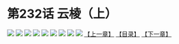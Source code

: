 # 第232话 云棱（上）
![](https://mhpic.xiaomingtaiji.net/comic/D/斗破苍穹拆分版/232话/1.jpg-zymk.middle.webp)
![](https://mhpic.xiaomingtaiji.net/comic/D/斗破苍穹拆分版/232话/2.jpg-zymk.middle.webp)
![](https://mhpic.xiaomingtaiji.net/comic/D/斗破苍穹拆分版/232话/3.jpg-zymk.middle.webp)
![](https://mhpic.xiaomingtaiji.net/comic/D/斗破苍穹拆分版/232话/4.jpg-zymk.middle.webp)
![](https://mhpic.xiaomingtaiji.net/comic/D/斗破苍穹拆分版/232话/5.jpg-zymk.middle.webp)
![](https://mhpic.xiaomingtaiji.net/comic/D/斗破苍穹拆分版/232话/6.jpg-zymk.middle.webp)
![](https://mhpic.xiaomingtaiji.net/comic/D/斗破苍穹拆分版/232话/7.jpg-zymk.middle.webp)
![](https://mhpic.xiaomingtaiji.net/comic/D/斗破苍穹拆分版/232话/8.jpg-zymk.middle.webp)
![](https://mhpic.xiaomingtaiji.net/comic/D/斗破苍穹拆分版/232话/9.jpg-zymk.middle.webp)
[【上一章】](./231.md)
[【目录】](./README.md)
[【下一章】](./233.md)
